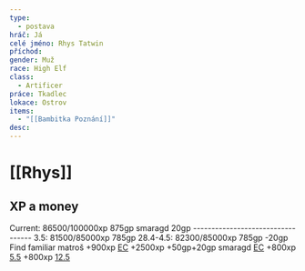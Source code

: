 ```yaml
---
type:
  - postava
hráč: Já
celé jméno: Rhys Tatwin
příchod: 
gender: Muž
race: High Elf
class:
  - Artificer
práce: Tkadlec
lokace: Ostrov
items:
  - "[[Bambitka Poznání]]"
desc:
---
```

# [[Rhys]]
## XP a money
Current: 86500/100000xp 875gp smaragd 20gp
\-\-\-\-\-\-\-\-\-\-\-\-\-\-\-\-\-\-\-\-\-\-\-\-\-\-\-\-\--\-\-\-\-
3.5: 81500/85000xp 785gp
28.4-4.5: 82300/85000xp 785gp
-20gp Find familiar matroš
+900xp [EC](https://discord.com/channels/1038480306593861692/1058341952887722057/1369440723107184671)
+2500xp +50gp+20gp smaragd [EC](https://discord.com/channels/1038480306593861692/1058341952887722057/1370627789413158954)
+800xp [5.5](https://discord.com/channels/1038480306593861692/1038553687016095875/1370821445730701414)
+800xp [12.5](https://discord.com/channels/1038480306593861692/1038553687016095875/1372500096796590202)